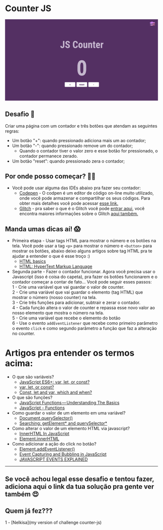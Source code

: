 # Counter JS

![Giphy of the counter application](../../assets/imgs/counter.gif)

## Desafio 🎯
Criar uma página com um contador e três botões que atendam as seguintes regras:
  - Um botão "+": quando pressionado adiciona mais um ao contador;
  - Um botão "-": quando pressionado remove um do contador;
    - Quando o contador tiver o valor zero e esse botão for pressionado, o contador permanece zerado.
  - Um botão "reset": quando pressionado zera o contador;



## Por onde posso começar? 💪🏽
- Você pode usar alguma das IDEs abaixo pra fazer seu contador:
  - [Codepen](https://codepen.io/) - O codpen é um editor de código on-line muito utilizado, onde você pode armazenar e compartilhar os seus códigos. Para obter mais detalhes você pode acessar [esse link.](https://blog.codepen.io/2016/02/01/learn-how-the-editor-works-the-editor-tour/)
  - [Glitch](https://glitch.com/) - pra saber o que é o Glitch você pode [entrar aqui](https://medium.com/glitch/what-is-glitch-90cd75e40277), você encontra maiores informações sobre o Glitch [aqui também.](https://medium.com/@glitch)


## Manda umas dicas aí! 😱
- Primeira etapa -  Usar tags HTML para mostrar o número e os botões na tela. Você pode usar a tag `<p>` para mostrar o número e `<button>` para mostrar os botões, abaixo deixo alguns artigos sobre tag HTML pra te ajudar a entender o que é esse troço :)
  - [HTML basics](https://developer.mozilla.org/en-US/docs/Learn/Getting_started_with_the_web/HTML_basics)
  - [HTML: HyperText Markup Language](https://developer.mozilla.org/en-US/docs/Web/HTML)
- Segunda parte - Fazer o contador funcionar. Agora você precisa usar o Javascript (isso é coisa do capeta), pra fazer os botões funcionarem e o contador começar a contar de fato... Você pode seguir esses passos:  
  1 - Crie uma variável que vai guardar o valor de counter.  
  2 - Crie uma variável que vai guardar o elemento (tag HTML) que mostrar o número (nosso counter) na tela.   
  3 - Crie três funções para adicionar, subtrair e zerar o contador.  
  4 - Cada função altera o valor de counter e repassa esse novo valor ao nosso elemento que mostra o número na tela.  
  5 - Crie uma variável que recebe o elemento do botão  
  6 - Use o evento `addEventListener` que recebe como primeiro parâmetro o evento `click` e como segundo parâmetro a função que faz a alteração no counter.

# Artigos pra entender os termos acima:
- O que são variáveis?  
  - [JavaScript ES6+: var, let, or const?](https://medium.com/javascript-scene/javascript-es6-var-let-or-const-ba58b8dcde75)
  - [var, let, or const?](https://hackernoon.com/js-var-let-or-const-67e51dbb716f)
  - [Const, let and var, which and when?](https://codeburst.io/const-let-and-var-which-and-when-541a2721c18)
- O que são funções?
  - [JavaScript Functions — Understanding The Basics](https://codeburst.io/javascript-functions-understanding-the-basics-207dbf42ed99)
  - [JavaScript - Functions](https://www.tutorialspoint.com/javascript/javascript_functions.htm)
- Como guardar o valor de um elemento em uma variável?
  - [Document.querySelector()](https://developer.mozilla.org/en-US/docs/Web/API/Document/querySelector)
  - [Searching: getElement* and querySelector*](https://javascript.info/searching-elements-dom)
- Como alterar o valor de um elemento HTML via javascript?
  - [InnerHTML In JavaScript](https://www.quackit.com/javascript/tutorial/innerhtml_in_javascript.cfm)
  - [Element.innerHTML](https://developer.mozilla.org/en-US/docs/Web/API/Element/innerHTML)
- Como adicionar a ação do click no botão?
  - [Element.addEventListener()](https://developer.mozilla.org/pt-BR/docs/Web/API/Element/addEventListener)
  - [Event Capturing and Bubbling in JavaScript](https://www.kirupa.com/html5/event_capturing_bubbling_javascript.htm)
  - [JAVASCRIPT EVENTS EXPLAINED](https://flaviocopes.com/javascript-events/)

---

## Se você achou legal esse desafio e tentou fazer, adiciona aqui o link da tua solução pra gente ver também 😍

## Quem já fez???
1 - [Nelkisa](my version of challenge counter-js) 
